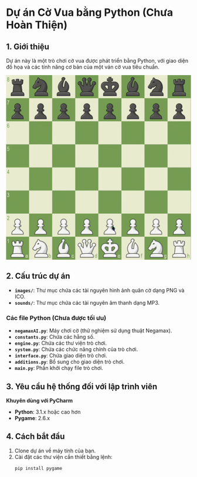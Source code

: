 # **Dự án Cờ Vua bằng Python (Chưa Hoàn Thiện)**

## 1. Giới thiệu

Dự án này là một trò chơi cờ vua được phát triển bằng Python, với giao diện đồ họa và các tính năng cơ bản của một ván cờ vua tiêu chuẩn.

![Ảnh bìa dự án](images/gameplay.gif)  <!-- Thay thế bằng đường dẫn tới ảnh bìa dự án -->

## 2. Cấu trúc dự án

- **`images/`**: Thư mục chứa các tài nguyên hình ảnh quân cờ dạng PNG và ICO.
- **`sounds/`**: Thư mục chứa các tài nguyên âm thanh dạng MP3.

### Các file Python (Chưa được tối ưu)

- **`negamaxAI.py`**: Máy chơi cờ (thử nghiệm sử dụng thuật Negamax).
- **`constants.py`**: Chứa các hằng số.
- **`engine.py`**: Chứa các thư viện trò chơi.
- **`system.py`**: Chứa các chức năng chính của trò chơi.
- **`interface.py`**: Chứa giao diện trò chơi.
- **`additions.py`**: Bổ sung cho giao diện trò chơi.
- **`main.py`**: Phần khởi chạy file trò chơi.

## 3. Yêu cầu hệ thống đối với lập trình viên

**Khuyên dùng với PyCharm**

- **Python**: 3.1.x hoặc cao hơn
- **Pygame**: 2.6.x

## 4. Cách bắt đầu

1. Clone dự án về máy tính của bạn.
2. Cài đặt các thư viện cần thiết bằng lệnh:
   ```bash
   pip install pygame
